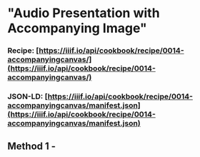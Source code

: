 # "Audio Presentation with Accompanying Image"
### Recipe: [https://iiif.io/api/cookbook/recipe/0014-accompanyingcanvas/](https://iiif.io/api/cookbook/recipe/0014-accompanyingcanvas/)
### JSON-LD: [https://iiif.io/api/cookbook/recipe/0014-accompanyingcanvas/manifest.json](https://iiif.io/api/cookbook/recipe/0014-accompanyingcanvas/manifest.json)

## Method 1 - 
